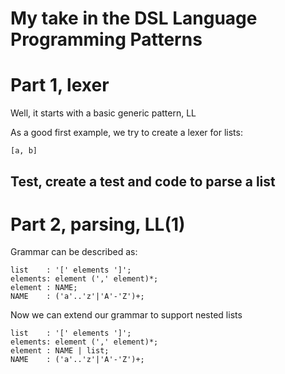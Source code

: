 # My take in the DSL Language Programming Patterns

# Part 1, lexer

Well, it starts with a basic generic pattern, LL

As a good first example, we try to create a lexer for lists:
```
[a, b]
```

## Test, create a test and code to parse a list

# Part 2, parsing, LL(1)

Grammar can be described as:
```
list    : '[' elements ']';
elements: element (',' element)*;
element : NAME;
NAME    : ('a'..'z'|'A'-'Z')+;
```

Now we can extend our grammar to support nested lists

```
list    : '[' elements ']';
elements: element (',' element)*;
element : NAME | list;
NAME    : ('a'..'z'|'A'-'Z')+;
```